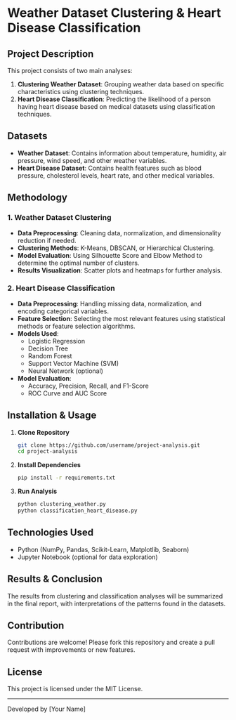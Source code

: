 # Weather Dataset Clustering & Heart Disease Classification

## Project Description
This project consists of two main analyses:
1. **Clustering Weather Dataset**: Grouping weather data based on specific characteristics using clustering techniques.
2. **Heart Disease Classification**: Predicting the likelihood of a person having heart disease based on medical datasets using classification techniques.

## Datasets
- **Weather Dataset**: Contains information about temperature, humidity, air pressure, wind speed, and other weather variables.
- **Heart Disease Dataset**: Contains health features such as blood pressure, cholesterol levels, heart rate, and other medical variables.

## Methodology
### 1. Weather Dataset Clustering
- **Data Preprocessing**: Cleaning data, normalization, and dimensionality reduction if needed.
- **Clustering Methods**: K-Means, DBSCAN, or Hierarchical Clustering.
- **Model Evaluation**: Using Silhouette Score and Elbow Method to determine the optimal number of clusters.
- **Results Visualization**: Scatter plots and heatmaps for further analysis.

### 2. Heart Disease Classification
- **Data Preprocessing**: Handling missing data, normalization, and encoding categorical variables.
- **Feature Selection**: Selecting the most relevant features using statistical methods or feature selection algorithms.
- **Models Used**:
  - Logistic Regression
  - Decision Tree
  - Random Forest
  - Support Vector Machine (SVM)
  - Neural Network (optional)
- **Model Evaluation**:
  - Accuracy, Precision, Recall, and F1-Score
  - ROC Curve and AUC Score
  
## Installation & Usage
1. **Clone Repository**
   ```bash
   git clone https://github.com/username/project-analysis.git
   cd project-analysis
   ```
2. **Install Dependencies**
   ```bash
   pip install -r requirements.txt
   ```
3. **Run Analysis**
   ```bash
   python clustering_weather.py
   python classification_heart_disease.py
   ```

## Technologies Used
- Python (NumPy, Pandas, Scikit-Learn, Matplotlib, Seaborn)
- Jupyter Notebook (optional for data exploration)

## Results & Conclusion
The results from clustering and classification analyses will be summarized in the final report, with interpretations of the patterns found in the datasets.

## Contribution
Contributions are welcome! Please fork this repository and create a pull request with improvements or new features.

## License
This project is licensed under the MIT License.

---
Developed by [Your Name]

